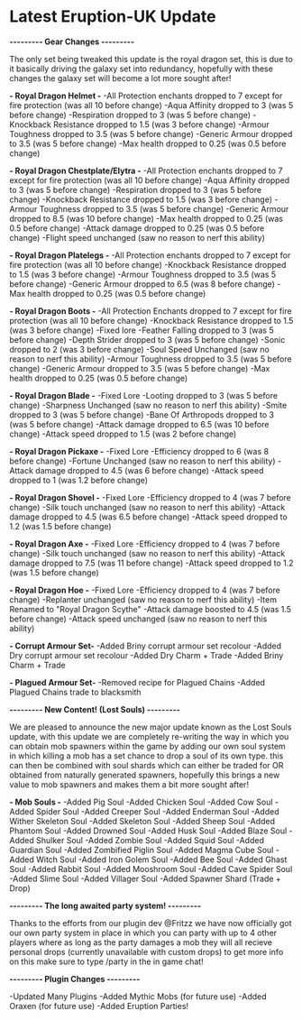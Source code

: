 # Latest Eruption-UK Update

**--------- Gear Changes ---------**

The only set being tweaked this update is the royal dragon set, this is due to it basically driving the galaxy set into redundancy, hopefully with these changes the galaxy set will become a lot more sought after!

**- Royal Dragon Helmet -**
     -All Protection enchants dropped to 7 except for fire protection (was all 10 before change)
     -Aqua Affinity dropped to 3 (was 5 before change)
     -Respiration dropped to 3 (was 5 before change)
     -Knockback Resistance dropped to 1.5 (was 3 before change)
     -Armour Toughness dropped to 3.5 (was 5 before change)
     -Generic Armour dropped to 3.5 (was 5 before change)
     -Max health dropped to 0.25 (was 0.5 before change)

**- Royal Dragon Chestplate/Elytra -** 
     -All Protection enchants dropped to 7 except for fire protection (was all 10 before change)
     -Aqua Affinity dropped to 3 (was 5 before change)
     -Respiration dropped to 3 (was 5 before change)
     -Knockback Resistance dropped to 1.5 (was 3 before change)
     -Armour Toughness dropped to 3.5 (was 5 before change)
     -Generic Armour dropped to 8.5 (was 10 before change)
     -Max health dropped to 0.25 (was 0.5 before change)
     -Attack damage dropped to 0.25 (was 0.5 before change)
     -Flight speed unchanged (saw no reason to nerf this ability)
    
**- Royal Dragon Platelegs -**
     -All Protection enchants dropped to 7 except for fire protection (was all 10 before change)
     -Knockback Resistance dropped to 1.5 (was 3 before change)
     -Armour Toughness dropped to 3.5 (was 5 before change)
     -Generic Armour dropped to 6.5 (was 8 before change)
     -Max health dropped to 0.25 (was 0.5 before change)

**- Royal Dragon Boots -**
     -All Protection Enchants dropped to 7 except for fire protection (was all 10 before change)
     -Knockback Resistance dropped to 1.5 (was 3 before change)
     -Fixed lore
     -Feather Falling dropped to 3 (was 5 before change)
     -Depth Strider dropped to 3 (was 5 before change)
     -Sonic dropped to 2 (was 3 before change)
     -Soul Speed Unchanged (saw no reason to nerf this ability)
     -Armour Toughness dropped to 3.5 (was 5 before change)
     -Generic Armour dropped to 3.5 (was 5 before change)
     -Max health dropped to 0.25 (was 0.5 before change)
     
**- Royal Dragon Blade -**
     -Fixed Lore
     -Looting dropped to 3 (was 5 before change)
     -Sharpness Unchanged (saw no reason to nerf this ability)
     -Smite dropped to 3 (was 5 before change)
     -Bane Of Arthropods dropped to 3 (was 5 before change)
     -Attack damage dropped to 6.5 (was 10 before change)
     -Attack speed dropped to 1.5 (was 2 before change)

**- Royal Dragon Pickaxe -**
     -Fixed Lore
     -Efficiency dropped to 6 (was 8 before change)
     -Fortune Unchanged (saw no reason to nerf this ability)
     -Attack damage dropped to 4.5 (was 6 before change)
     -Attack speed dropped to 1 (was 1.2 before change)
     
**- Royal Dragon Shovel -**
     -Fixed Lore
     -Efficiency dropped to 4 (was 7 before change)
     -Silk touch unchanged (saw no reason to nerf this ability)
     -Attack damage dropped to 4.5 (was 6.5 before change)
     -Attack speed dropped to 1.2 (was 1.5 before change)
     
**- Royal Dragon Axe -**
     -Fixed Lore
     -Efficiency dropped to 4 (was 7 before change)
     -Silk touch unchanged (saw no reason to nerf this ability)
     -Attack damage dropped to 7.5 (was 11 before change)
     -Attack speed dropped to 1.2 (was 1.5 before change)
     
**- Royal Dragon Hoe -**
     -Fixed Lore
     -Efficiency dropped to 4 (was 7 before change)
     -Replanter unchanged (saw no reason to nerf this ability)
     -Item Renamed to "Royal Dragon Scythe"
     -Attack damage boosted to 4.5 (was 1.5 before change)
     -Attack speed unchanged (saw no reason to nerf this ability)

**- Corrupt Armour Set-**
     -Added Briny corrupt armour set recolour
     -Added Dry corrupt armour set recolour
     -Added Dry Charm + Trade
     -Added Briny Charm + Trade

**- Plagued Armour Set-**
     -Removed recipe for Plagued Chains
     -Added Plagued Chains trade to blacksmith
     
     
**--------- New Content! (Lost Souls) ---------**

We are pleased to announce the new major update known as the Lost Souls update, with this update we are completely re-writing the way in which you can obtain mob spawners within the game by adding our own soul system in which killing a mob has a set chance to drop a soul of its own type. this can then be combined with soul shards which can either be traded for OR obtained from naturally generated spawners, hopefully this brings a new value to mob spawners and makes them a bit more sought after!
    
**- Mob Souls -**
     -Added Pig Soul
     -Added Chicken Soul
     -Added Cow Soul
     -Added Spider Soul
     -Added Creeper Soul
     -Added Enderman Soul
     -Added Wither Skeleton Soul
     -Added Skeleton Soul
     -Added Sheep Soul
     -Added Phantom Soul
     -Added Drowned Soul
     -Added Husk Soul
     -Added Blaze Soul
     -Added Shulker Soul
     -Added Zombie Soul
     -Added Squid Soul
     -Added Guardian Soul
     -Added Zombified Piglin Soul
     -Added Magma Cube Soul
     -Added Witch Soul
     -Added Iron Golem Soul
     -Added Bee Soul
     -Added Ghast Soul
     -Added Rabbit Soul
     -Added Mooshroom Soul
     -Added Cave Spider Soul
     -Added Slime Soul
     -Added Villager Soul
     -Added Spawner Shard (Trade + Drop)
    
**--------- The long awaited party system! ---------**

Thanks to the efforts from our plugin dev @Fritzz we have now officially got our own party system in place in which you can party with up to 4 other players where as long as      the party damages a mob they will all recieve personal drops (currently unavailable with custom drops) to get more info on this make sure to type /party in the in game chat!
     
**--------- Plugin Changes ---------**
    
-Updated Many Plugins
-Added Mythic Mobs (for future use)
-Added Oraxen (for future use)
-Added Eruption Parties!
